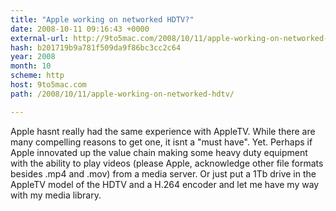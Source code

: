 ```yaml
---
title: "Apple working on networked HDTV?"
date: 2008-10-11 09:16:43 +0000
external-url: http://9to5mac.com/2008/10/11/apple-working-on-networked-hdtv/
hash: b201719b9a781f509da9f86bc3cc2c64
year: 2008
month: 10
scheme: http
host: 9to5mac.com
path: /2008/10/11/apple-working-on-networked-hdtv/

---
```


Apple hasnt really had the same experience with AppleTV.  While there are many compelling reasons to get one, it isnt a "must have".  Yet.  Perhaps if Apple innovated up the value chain making some heavy duty equipment with the ability to play videos (please Apple, acknowledge other file formats besides .mp4 and .mov) from a media server.  Or just put a 1Tb drive in the AppleTV model of the HDTV and a H.264 encoder and let me have my way with my media library.
